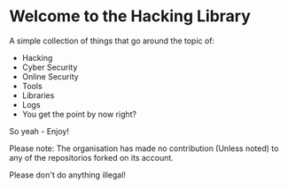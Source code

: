 # Welcome to the Hacking Library

A simple collection of things that go around the topic of:

- Hacking
- Cyber Security
- Online Security
- Tools
- Libraries
- Logs
- You get the point by now right?

So yeah - Enjoy!

Please note: The organisation has made no contribution (Unless noted) to any of the repositorios forked on its account.

Please don't do anything illegal!
